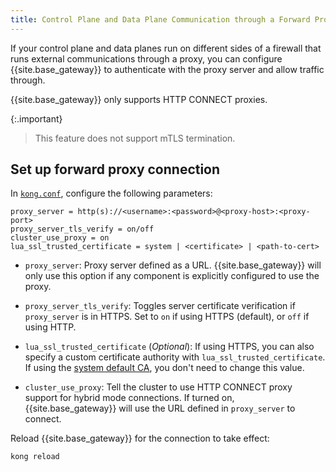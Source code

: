 ```yaml
---
title: Control Plane and Data Plane Communication through a Forward Proxy
---
```


If your control plane and data planes run on different sides of a firewall
that runs external communications through a proxy, you can configure
{{site.base_gateway}} to authenticate with the proxy server and allow
traffic through.

{{site.base_gateway}} only supports HTTP CONNECT proxies.

{:.important}
> This feature does not support mTLS termination.

## Set up forward proxy connection

In [`kong.conf`](/gateway/{{page.kong_version}}/production/kong-conf/),
configure the following parameters:

```
proxy_server = http(s)://<username>:<password>@<proxy-host>:<proxy-port>
proxy_server_tls_verify = on/off
cluster_use_proxy = on
lua_ssl_trusted_certificate = system | <certificate> | <path-to-cert>
```

* `proxy_server`: Proxy server defined as a URL. {{site.base_gateway}} will
only use this option if any component is explicitly configured to use the proxy.

* `proxy_server_tls_verify`: Toggles server certificate verification if
`proxy_server` is in HTTPS. Set to `on` if using HTTPS (default), or `off` if
using HTTP.

* `lua_ssl_trusted_certificate` (*Optional*): If using HTTPS, you can also
specify a custom certificate authority with `lua_ssl_trusted_certificate`. If
using the [system default CA](src/gateway/reference/configuration/#lua_ssl_trusted_certificate),
you don't need to change this value.

* `cluster_use_proxy`: Tell the cluster to use HTTP CONNECT proxy support for
hybrid mode connections. If turned on, {{site.base_gateway}} will use the
URL defined in `proxy_server` to connect.

Reload {{site.base_gateway}} for the connection to take effect:

```
kong reload
```
